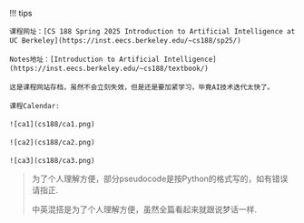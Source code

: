 !!! tips

    课程网址：[CS 188 Spring 2025 Introduction to Artificial Intelligence at UC Berkeley](https://inst.eecs.berkeley.edu/~cs188/sp25/)

    Notes地址：[Introduction to Artificial Intelligence](https://inst.eecs.berkeley.edu/~cs188/textbook/)

    这是课程网站存档，虽然不会立刻失效，但是还是要加紧学习，毕竟AI技术迭代太快了。

    课程Calendar:

    ![ca1](cs188/ca1.png)

    ![ca2](cs188/ca2.png)

    ![ca3](cs188/ca3.png)

> 为了个人理解方便，部分pseudocode是按Python的格式写的，如有错误请指正.
>
> 中英混搭是为了个人理解方便，虽然全篇看起来就跟说梦话一样.


